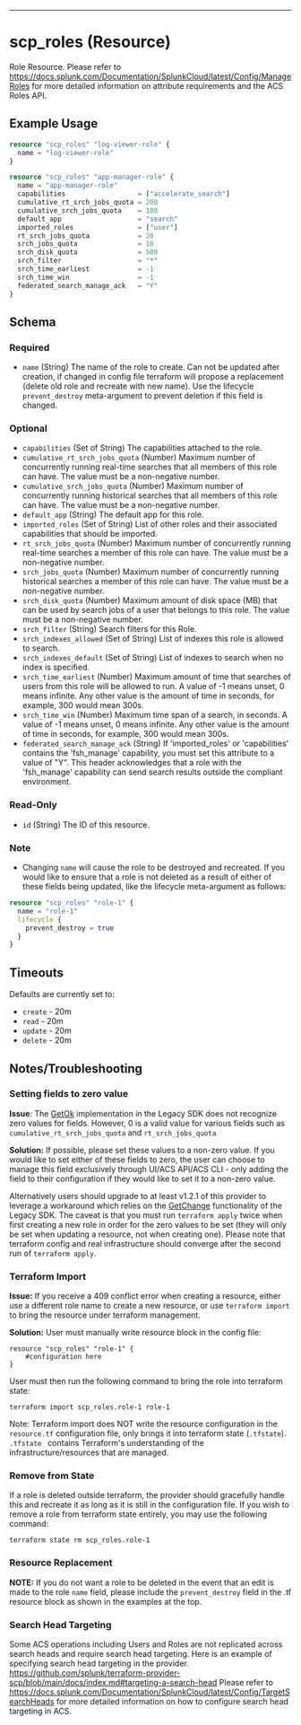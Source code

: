 --- 

# scp_roles (Resource)

Role Resource. Please refer to https://docs.splunk.com/Documentation/SplunkCloud/latest/Config/ManageRoles for more detailed information on attribute requirements and the ACS Roles API.

## Example Usage

```terraform
resource "scp_roles" "log-viewer-role" {
  name = "log-viewer-role"
}

resource "scp_roles" "app-manager-role" {
  name = "app-manager-role"
  capabilities                  = ["accelerate_search"]
  cumulative_rt_srch_jobs_quota = 200
  cumulative_srch_jobs_quota    = 100
  default_app                   = "search"
  imported_roles                = ["user"]
  rt_srch_jobs_quota            = 20
  srch_jobs_quota               = 10
  srch_disk_quota               = 500
  srch_filter                   = "*"
  srch_time_earliest            = -1
  srch_time_win                 = -1
  federated_search_manage_ack   = "Y"
}
```

## Schema

### Required

- `name` (String) The name of the role to create. Can not be updated after creation, if changed in config file terraform will propose a replacement (delete old role and recreate with new name). Use the lifecycle `prevent_destroy` meta-argument to prevent deletion if this field is changed.

### Optional

-  `capabilities` (Set of String) The capabilities attached to the role.
-  `cumulative_rt_srch_jobs_quota` (Number) Maximum number of concurrently running real-time searches that all members of this role can have. The value must be a non-negative number.
-  `cumulative_srch_jobs_quota` (Number) Maximum number of concurrently running historical searches that all members of this role can have. The value must be a non-negative number.
-  `default_app` (String) The default app for this role.
-  `imported_roles` (Set of String) List of other roles and their associated capabilities that should be imported.
-  `rt_srch_jobs_quota` (Number) Maximum number of concurrently running real-time searches a member of this role can have. The value must be a non-negative number.
-  `srch_jobs_quota` (Number) Maximum number of concurrently running historical searches a member of this role can have. The value must be a non-negative number.
-  `srch_disk_quota` (Number) Maximum amount of disk space (MB) that can be used by search jobs of a user that belongs to this role. The value must be a non-negative number.
-  `srch_filter` (String) Search filters for this Role.
-  `srch_indexes_allowed` (Set of String) List of indexes this role is allowed to search.
-  `srch_indexes_default` (Set of String) List of indexes to search when no index is specified.
-  `srch_time_earliest` (Number) Maximum amount of time that searches of users from this role will be allowed to run. A value of -1 means unset, 0 means infinite. Any other value is the amount of time in seconds, for example, 300 would mean 300s.
-  `srch_time_win` (Number) Maximum time span of a search, in seconds. A value of -1 means unset, 0 means infinite. Any other value is the amount of time in seconds, for example, 300 would mean 300s.
-  `federated_search_manage_ack` (String) If 'imported_roles' or 'capabilities' contains the 'fsh_manage' capability, you must set this attribute to a value of "Y". This header acknowledges that a role with the 'fsh_manage' capability can send search results outside the compliant environment.

### Read-Only

- `id` (String) The ID of this resource.

### Note 
- Changing `name` will cause the role to be destroyed and recreated. If you would like to ensure that a role is not deleted as a result of either of these fields being updated, like the lifecycle meta-argument as follows: 
```terraform
resource "scp_roles" "role-1" {
  name = "role-1"
  lifecycle {
    prevent_destroy = true
  }
}
```

## Timeouts 
Defaults are currently set to:
- `create` -  20m
- `read` -  20m
- `update` -  20m
- `delete` -  20m

## Notes/Troubleshooting

### Setting fields to zero value
**Issue**: The [GetOk](https://pkg.go.dev/github.com/hashicorp/terraform-plugin-sdk/v2/helper/schema#ResourceData.GetOk) 
implementation in the Legacy SDK does not recognize zero values for fields. However, 0 is a valid value for various fields 
such as `cumulative_rt_srch_jobs_quota` and `rt_srch_jobs_quota`

**Solution:** If possible, please set these values to a non-zero value. If you would like to set either of these fields 
to zero, the user can choose to manage this field exclusively through UI/ACS API/ACS CLI - only adding the field to their 
configuration if they would like to set it to a non-zero value. 

Alternatively users should upgrade to at least v1.2.1 of this provider to leverage a workaround which relies on the 
[GetChange](https://pkg.go.dev/github.com/hashicorp/terraform-plugin-sdk/v2/helper/schema#ResourceData.GetChange) 
functionality of the Legacy SDK. The caveat is that you must run `terraform apply` twice when first creating a new role in 
order for the zero values to be set (they will only be set when updating a resource, not when creating one). Please note that 
terraform config and real infrastructure should converge after the second run of `terraform apply`. 


### Terraform Import 
**Issue:** If you receive a 409 conflict error when creating a resource, either use a different role name to create a new resource, or use `terraform import` to bring
  the resource under terraform management. 

**Solution:** User must manually write resource block in the config file:
```
resource "scp_roles" "role-1" {
    #configuration here
}
```

User must then run the following command to bring the role into terraform state: 

```terraform import scp_roles.role-1 role-1```

Note: Terraform import does NOT write the resource configuration in the `resource.tf` configuration file, only brings it
into terraform state (`.tfstate`). `.tfstate ` contains Terraform's understanding of the infrastructure/resources that are managed. 

### Remove from State 
If a role is deleted outside terraform, the provider should gracefully handle this and recreate it as long as it is still in the configuration file. 
If you wish to remove a role from terraform state entirely, you may use the following command: 

``` terraform state rm scp_roles.role-1 ```

### Resource Replacement 
**NOTE:** If you do not want a role to be deleted in the event that an edit is made to the role `name` field, please include the `prevent_destroy`
field in the .tf resource block as shown in the examples at the top.

### Search Head Targeting
Some ACS operations including Users and Roles are not replicated across search heads and require search head targeting. Here is an example of specifying search head targeting in the provider. https://github.com/splunk/terraform-provider-scp/blob/main/docs/index.md#targeting-a-search-head
Please refer to https://docs.splunk.com/Documentation/SplunkCloud/latest/Config/TargetSearchHeads for more detailed information on how to configure search head targeting in ACS.
